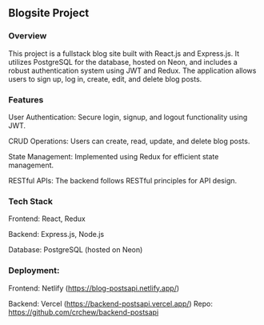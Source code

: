 ## Blogsite Project

### Overview
This project is a fullstack blog site built with React.js and Express.js. It utilizes PostgreSQL for the database, hosted on Neon, and includes a robust authentication system using JWT and Redux. The application allows users to sign up, log in, create, edit, and delete blog posts.

### Features
User Authentication: Secure login, signup, and logout functionality using JWT. 

CRUD Operations: Users can create, read, update, and delete blog posts. 

State Management: Implemented using Redux for efficient state management. 

RESTful APIs: The backend follows RESTful principles for API design. 


### Tech Stack
Frontend: React, Redux 

Backend: Express.js, Node.js 

Database: PostgreSQL (hosted on Neon)

### Deployment:
Frontend: Netlify (https://blog-postsapi.netlify.app/) 

Backend: Vercel (https://backend-postsapi.vercel.app/) Repo: https://github.com/crchew/backend-postsapi